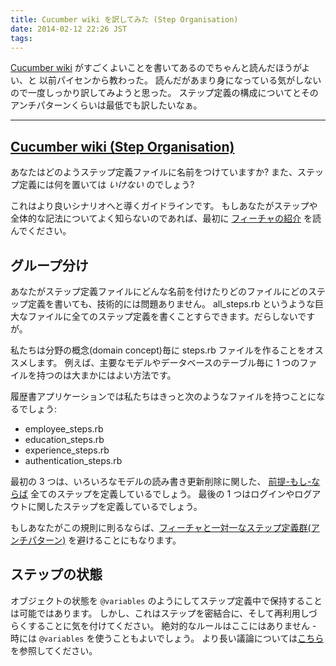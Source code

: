 ```yaml
---
title: Cucumber wiki を訳してみた (Step Organisation)
date: 2014-02-12 22:26 JST
tags:
---
```


[Cucumber wiki](https://github.com/cucumber/cucumber/wiki) がすごくよいことを書いてあるのでちゃんと読んだほうがよい、と
以前パイセンから教わった。
読んだがあまり身になっている気がしないので一度しっかり訳してみようと思った。
ステップ定義の構成についてとそのアンチパターンくらいは最低でも訳したいなぁ。

-----------------------

## [Cucumber wiki (Step Organisation)](https://github.com/cucumber/cucumber/wiki/Step-Organisation)

あなたはどのようステップ定義ファイルに名前をつけていますか?
また、ステップ定義には何を置いては *いけない* のでしょう?

これはより良いシナリオへと導くガイドラインです。
もしあなたがステップや全体的な記法についてよく知らないのであれば、最初に [フィーチャの紹介](https://github.com/cucumber/cucumber/wiki/Feature-Introduction) を読んでください。

## グループ分け

あなたがステップ定義ファイルにどんな名前を付けたりどのファイルにどのステップ定義を書いても、技術的には問題ありません。
all_steps.rb というような巨大なファイルに全てのステップ定義を書くことすらできます。だらしないですが。

私たちは分野の概念(domain concept)毎に steps.rb ファイルを作ることをオススメします。
例えば、主要なモデルやデータベースのテーブル毎に 1 つのファイルを持つのは大まかにはよい方法です。

履歴書アプリケーションでは私たちはきっと次のようなファイルを持つことになるでしょう:

* employee_steps.rb
* education_steps.rb
* experience_steps.rb
* authentication_steps.rb

最初の 3 つは、いろいろなモデルの読み書き更新削除に関した、 [前提-もし-ならば](https://github.com/cucumber/cucumber/wiki/Given-When-Then) 全てのステップを定義しているでしょう。
最後の 1 つはログインやログアウトに関したステップを定義しているでしょう。

もしあなたがこの規則に則るならば、[フィーチャと一対一なステップ定義群(アンチパターン)](https://github.com/cucumber/cucumber/wiki/Feature-Coupled-Step-Definitions-%28Antipattern%29) を避けることにもなります。


## ステップの状態

オブジェクトの状態を `@variables` のようにしてステップ定義中で保持することは可能ではあります。
しかし、これはステップを密結合に、そして再利用しづらくすることに気を付けてください。
絶対的なルールはここにはありません - 時には `@variables` を使うこともよいでしょう。
より長い議論については[こちら](http://www.mail-archive.com/rspec-users@rubyforge.org/msg06268.html)を参照してください。
